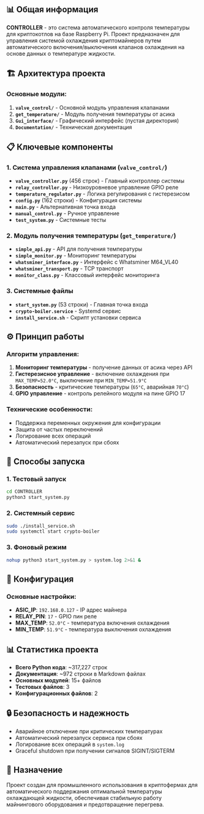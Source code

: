 ## 📊 Общая информация
**CONTROLLER** - это система автоматического контроля температуры для криптокотлов на базе Raspberry Pi. Проект предназначен для управления системой охлаждения криптомайнеров путем автоматического включения/выключения клапанов охлаждения на основе данных о температуре жидкости.

## 🏗️ Архитектура проекта

### Основные модули:

1. **`valve_control/`** - Основной модуль управления клапанами
2. **`get_temperature/`** - Модуль получения температуры от асика  
3. **`Gui_interface/`** - Графический интерфейс (пустая директория)
4. **`Documentation/`** - Техническая документация

## 📋 Ключевые компоненты

### 1. Система управления клапанами (`valve_control/`)
- **`valve_controller.py`** (456 строк) - Главный контроллер системы
- **`relay_controller.py`** - Низкоуровневое управление GPIO реле
- **`temperature_regulator.py`** - Логика регулирования с гистерезисом
- **`config.py`** (162 строки) - Конфигурация системы
- **`main.py`** - Альтернативная точка входа
- **`manual_control.py`** - Ручное управление
- **`test_system.py`** - Системные тесты

### 2. Модуль получения температуры (`get_temperature/`)
- **`simple_api.py`** - API для получения температуры 
- **`simple_monitor.py`** - Мониторинг температуры
- **`whatsminer_interface.py`** - Интерфейс с Whatsminer M64_VL40
- **`whatsminer_transport.py`** - TCP транспорт
- **`monitor_class.py`** - Классовый интерфейс мониторинга

### 3. Системные файлы
- **`start_system.py`** (53 строки) - Главная точка входа
- **`crypto-boiler.service`** - Systemd сервис
- **`install_service.sh`** - Скрипт установки сервиса

## ⚙️ Принцип работы

### Алгоритм управления:
1. **Мониторинг температуры** - получение данных от асика через API
2. **Гистерезисное управление** - включение охлаждения при `MAX_TEMP=52.0°C`, выключение при `MIN_TEMP=51.9°C`
3. **Безопасность** - критические температуры (`65°C`, аварийная `70°C`)
4. **GPIO управление** - контроль релейного модуля на пине GPIO 17

### Технические особенности:
- Поддержка переменных окружения для конфигурации
- Защита от частых переключений
- Логирование всех операций
- Автоматический перезапуск при сбоях

## 🚀 Способы запуска

### 1. Тестовый запуск
```bash
cd CONTROLLER
python3 start_system.py
```

### 2. Системный сервис
```bash
sudo ./install_service.sh
sudo systemctl start crypto-boiler
```

### 3. Фоновый режим
```bash
nohup python3 start_system.py > system.log 2>&1 &
```

## 🔧 Конфигурация

### Основные настройки:
- **ASIC_IP**: `192.168.0.127` - IP адрес майнера
- **RELAY_PIN**: `17` - GPIO пин реле
- **MAX_TEMP**: `52.0°C` - температура включения охлаждения
- **MIN_TEMP**: `51.9°C` - температура выключения охлаждения

## 📊 Статистика проекта
- **Всего Python кода**: ~317,227 строк
- **Документация**: ~972 строки в Markdown файлах
- **Основных модулей**: 15+ файлов
- **Тестовых файлов**: 3
- **Конфигурационных файлов**: 2

## 🔒 Безопасность и надежность
- Аварийное отключение при критических температурах
- Автоматический перезапуск сервиса при сбоях
- Логирование всех операций в `system.log`
- Graceful shutdown при получении сигналов SIGINT/SIGTERM

## 🎯 Назначение
Проект создан для промышленного использования в криптофермах для автоматического поддержания оптимальной температуры охлаждающей жидкости, обеспечивая стабильную работу майнингового оборудования и предотвращение перегрева.
